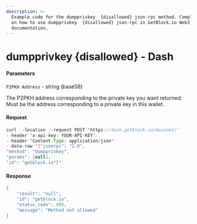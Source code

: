 ```yaml
---
description: >-
  Example code for the dumpprivkey  {disallowed} json-rpc method. Сomplete guide
  on how to use dumpprivkey  {disallowed} json-rpc in GetBlock.io Web3
  documentation.
---
```


# dumpprivkey {disallowed} - Dash

#### Parameters

`P2PKH Address` - string (base58)

The P2PKH address corresponding to the private key you want returned. Must be the address corresponding to a private key in this wallet.

#### Request

```java
curl --location --request POST 'https://dash.getblock.io/mainnet/' 
--header 'x-api-key: YOUR-API-KEY' 
--header 'Content-Type: application/json' 
--data-raw '{"jsonrpc": "2.0",
"method": "dumpprivkey",
"params": [null],
"id": "getblock.io"}'
```

#### Response

```java
{
    "result": "null",
    "id": "getblock.io",
    "status_code": 405,
    "message": "Method not allowed"
}
```
